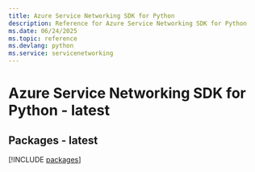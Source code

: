 ```yaml
---
title: Azure Service Networking SDK for Python
description: Reference for Azure Service Networking SDK for Python
ms.date: 06/24/2025
ms.topic: reference
ms.devlang: python
ms.service: servicenetworking
---
```

# Azure Service Networking SDK for Python - latest
## Packages - latest
[!INCLUDE [packages](service-networking-index.md)]